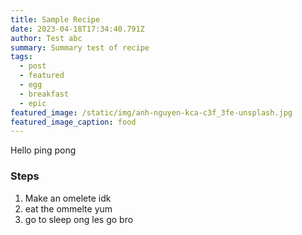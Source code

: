 ```yaml
---
title: Sample Recipe
date: 2023-04-18T17:34:40.791Z
author: Test abc
summary: Summary test of recipe
tags:
  - post
  - featured
  - egg
  - breakfast
  - epic
featured_image: /static/img/anh-nguyen-kca-c3f_3fe-unsplash.jpg
featured_image_caption: food
---
```

H﻿ello ping pong

### S﻿teps

1. M﻿ake an omelete idk
2. e﻿at the ommelte yum
3. g﻿o to sleep ong les go bro
